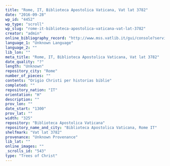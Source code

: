 ```yaml
---
title: "Rome, IT, Biblioteca Apostolica Vaticana, Vat lat 3782"
date: "2016-09-28"
wp_id: "4452"
wp_type: "scroll"
wp_slug: "rome-it-biblioteca-apostolica-vaticana-vat-lat-3782"
creator: "admin"
online_bibliography_record: "http://www.mss.vatlib.it/gui/console?service=present&term=@5Vat.lat.3782_ms&item=1&add=0&search=1&filter=&relation=3&operator=&attribute=3040#"
language_1: "Unknown Language"
language_2: ""
lib_lon: ""
meta_title: "Rome, IT, Biblioteca Apostolica Vaticana, Vat lat 3782"
date_quality: "?"
length: "Unknown"
repository_city: "Rome"
number_of_pieces: ""
contents: "Origio Christi per historias biblie"
completed: ""
repository_nation: "IT"
orientation: "H"
description: ""
prov_lon: ""
date_start: "1300"
prov_lat: ""
width: "325"
repository: "Biblioteca Apostolica Vaticana"
repository_name_and_city: "Biblioteca Apostolica Vaticana, Rome IT"
shelfmark: "Vat lat 3782"
provenance: "Unknown Provenance"
lib_lat: ""
online_images: ""
_scrolls_id: "543"
type: "Trees of Christ"
---
```



